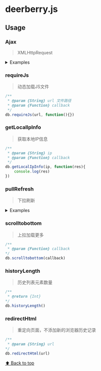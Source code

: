 # deerberry.js

## Usage

### Ajax

>XMLHttpRequest

<details>

<summary>Examples</summary>

```javascript
db.Ajax({

    //必填项
    url: "url",

    /**
     * 可选项
     * default value : "GET"
     * method
     */
    type: 'POST',

    /**
     * 可选项
     * default value : {}
     * post data
     */
    data: {
        key1: 'value1',
        key2: 'value2'
    },

    /**
     * 可选项
     * default value : 'Content-type': 'application/x-www-form-urlencoded; charset=UTF-8'
     */
    headers:{
        'Content-type': 'application/x-www-form-urlencoded; charset=UTF-8',
        'Accept': 'application/json'
    }

    /**
     * 可选项
     * default value : null
     * jsonp回调函数，回调函数名为"jsonpCallbak"
     * 可以设置为合法的字符串。添加此option会使用jsonp请求跨域数据
     */
    jsonp: 'jsonpCallbackFunctionName',

    success: function (res) {},
    error: function (error) {}
});
```

</details>

### requireJs

>动态加载JS文件

```js
/**
 * @param {String} url 文件路径
 * @param {Function} callback
 */
db.requireJs(url, function(){})
```

### getLocalIpInfo

>获取本地IP信息

```js
/**
 * @param {String} ip
 * @param {Function} callback
 */
db.getLocalIpInfo(ip, function(res){
    console.log(res)
})
```

### pullRefresh

>下拉刷新

<details>

<summary>Examples</summary>

```css
/* pull refresh module */
.pullRefresh__scroller .pullRefresh__loading {
  height: 80px;
  line-height: 80px;
  text-align: center;
  width: 100%;
  background-color: #fff;
  color: blue;
}

.pullRefresh__scroller {
  -webkit-overflow-scrolling: touch;
}
```

```html
<div id="scroll_container" class="pullRefresh__scroller">
    <!-- loading dom -->
    <div class="pullRefresh__loading"></div>

    <!-- list dom-->
    <ul></ul>
</div>
```

```js
/**
 * @param {Object}
*/
db.pullRefresh({
    container: "#scroll_container", //外层的容器
    next: function (e) {
        var that = this;

        // callback function could be code there

        that.back.call();
    }
});
```

</details>

### scrolltobottom

>上拉加载更多

```js
/**
 * @param {Function} callback
*/
db.scrolltobottom(callback)
```

### historyLength

>历史列表元素数量

```js
/**
 * @return {Int}
*/
db.historyLength()
```

### redirectHtml

>重定向页面，不添加新的浏览器历史记录

```js
/**
 * @param {String} url
*/
db.redirectHtml(url)
```

[⬆ Back to top](#usage)
